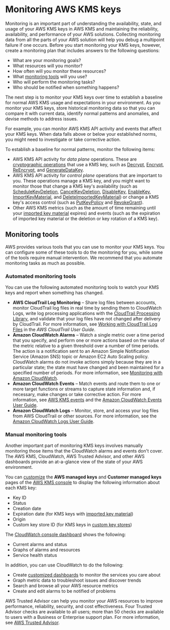 # Monitoring AWS KMS keys<a name="monitoring-overview"></a>

Monitoring is an important part of understanding the availability, state, and usage of your AWS KMS keys in AWS KMS and maintaining the reliability, availability, and performance of your AWS solutions\. Collecting monitoring data from all the parts of your AWS solution will help you debug a multipoint failure if one occurs\. Before you start monitoring your KMS keys, however, create a monitoring plan that includes answers to the following questions:
+ What are your monitoring goals?
+ What resources will you monitor?
+ How often will you monitor these resources?
+ What [monitoring tools](#monitoring-tools) will you use?
+ Who will perform the monitoring tasks?
+ Who should be notified when something happens?

The next step is to monitor your KMS keys over time to establish a baseline for normal AWS KMS usage and expectations in your environment\. As you monitor your KMS keys, store historical monitoring data so that you can compare it with current data, identify normal patterns and anomalies, and devise methods to address issues\.

For example, you can monitor AWS KMS API activity and events that affect your KMS keys\. When data falls above or below your established norms, you might need to investigate or take corrective action\.

To establish a baseline for normal patterns, monitor the following items:
+ AWS KMS API activity for *data plane* operations\. These are [cryptographic operations](concepts.md#cryptographic-operations) that use a KMS key, such as [Decrypt](https://docs.aws.amazon.com/kms/latest/APIReference/API_Decrypt.html), [Encrypt](https://docs.aws.amazon.com/kms/latest/APIReference/API_Encrypt.html), [ReEncrypt](https://docs.aws.amazon.com/kms/latest/APIReference/API_ReEncrypt.html), and [GenerateDataKey](https://docs.aws.amazon.com/kms/latest/APIReference/API_GenerateDataKey.html)\.
+ AWS KMS API activity for *control plane* operations that are important to you\. These operations manage a KMS key, and you might want to monitor those that change a KMS key's availability \(such as [ScheduleKeyDeletion](https://docs.aws.amazon.com/kms/latest/APIReference/API_ScheduleKeyDeletion.html), [CancelKeyDeletion](https://docs.aws.amazon.com/kms/latest/APIReference/API_CancelKeyDeletion.html), [DisableKey](https://docs.aws.amazon.com/kms/latest/APIReference/API_DisableKey.html), [EnableKey](https://docs.aws.amazon.com/kms/latest/APIReference/API_EnableKey.html), [ImportKeyMaterial](https://docs.aws.amazon.com/kms/latest/APIReference/API_ImportKeyMaterial.html), and [DeleteImportedKeyMaterial](https://docs.aws.amazon.com/kms/latest/APIReference/API_DeleteImportedKeyMaterial.html)\) or change a KMS key's access control \(such as [PutKeyPolicy](https://docs.aws.amazon.com/kms/latest/APIReference/API_PutKeyPolicy.html) and [RevokeGrant](https://docs.aws.amazon.com/kms/latest/APIReference/API_RevokeGrant.html)\)\.
+ Other AWS KMS metrics \(such as the amount of time remaining until your [imported key material](importing-keys.md) expires\) and events \(such as the expiration of imported key material or the deletion or key rotation of a KMS key\)\.

## Monitoring tools<a name="monitoring-tools"></a>

AWS provides various tools that you can use to monitor your KMS keys\. You can configure some of these tools to do the monitoring for you, while some of the tools require manual intervention\. We recommend that you automate monitoring tasks as much as possible\.

### Automated monitoring tools<a name="monitoring-tools-automated"></a>

You can use the following automated monitoring tools to watch your KMS keys and report when something has changed\.
+ **AWS CloudTrail Log Monitoring** – Share log files between accounts, monitor CloudTrail log files in real time by sending them to CloudWatch Logs, write log processing applications with the [CloudTrail Processing Library](https://docs.aws.amazon.com/awscloudtrail/latest/userguide/use-the-cloudtrail-processing-library.html), and validate that your log files have not changed after delivery by CloudTrail\. For more information, see [Working with CloudTrail Log Files](https://docs.aws.amazon.com/awscloudtrail/latest/userguide/cloudtrail-working-with-log-files.html) in the *AWS CloudTrail User Guide*\.
+ **Amazon CloudWatch Alarms** – Watch a single metric over a time period that you specify, and perform one or more actions based on the value of the metric relative to a given threshold over a number of time periods\. The action is a notification sent to an Amazon Simple Notification Service \(Amazon SNS\) topic or Amazon EC2 Auto Scaling policy\. CloudWatch alarms do not invoke actions simply because they are in a particular state; the state must have changed and been maintained for a specified number of periods\. For more information, see [Monitoring with Amazon CloudWatch](monitoring-cloudwatch.md)\.
+ **Amazon CloudWatch Events** – Match events and route them to one or more target functions or streams to capture state information and, if necessary, make changes or take corrective action\. For more information, see [AWS KMS events](monitoring-cloudwatch.md#kms-events) and the [Amazon CloudWatch Events User Guide](https://docs.aws.amazon.com/AmazonCloudWatch/latest/events/)\.
+ **Amazon CloudWatch Logs** – Monitor, store, and access your log files from AWS CloudTrail or other sources\. For more information, see the [Amazon CloudWatch Logs User Guide](https://docs.aws.amazon.com/AmazonCloudWatch/latest/logs/)\.

### Manual monitoring tools<a name="monitoring-tools-manual"></a>

Another important part of monitoring KMS keys involves manually monitoring those items that the CloudWatch alarms and events don't cover\. The AWS KMS, CloudWatch, AWS Trusted Advisor, and other AWS dashboards provide an at\-a\-glance view of the state of your AWS environment\.

You can [customize](viewing-keys-console.md) the **AWS managed keys** and **Customer managed keys** pages of the [AWS KMS console](https://console.aws.amazon.com/kms) to display the following information about each KMS key: 
+ Key ID
+ Status
+ Creation date
+ Expiration date \(for KMS keys with [imported key material](importing-keys.md)\)
+ Origin
+ Custom key store ID \(for KMS keys in [custom key stores](custom-key-store-overview.md)\)

The [CloudWatch console dashboard](https://console.aws.amazon.com/cloudwatch/home) shows the following:
+ Current alarms and status
+ Graphs of alarms and resources
+ Service health status

In addition, you can use CloudWatch to do the following:
+ Create [customized dashboards](https://docs.aws.amazon.com/AmazonCloudWatch/latest/DeveloperGuide/CloudWatch_Dashboards.html) to monitor the services you care about
+ Graph metric data to troubleshoot issues and discover trends
+ Search and browse all your AWS resource metrics
+ Create and edit alarms to be notified of problems

AWS Trusted Advisor can help you monitor your AWS resources to improve performance, reliability, security, and cost effectiveness\. Four Trusted Advisor checks are available to all users; more than 50 checks are available to users with a Business or Enterprise support plan\. For more information, see [AWS Trusted Advisor](https://aws.amazon.com/premiumsupport/trustedadvisor/)\.